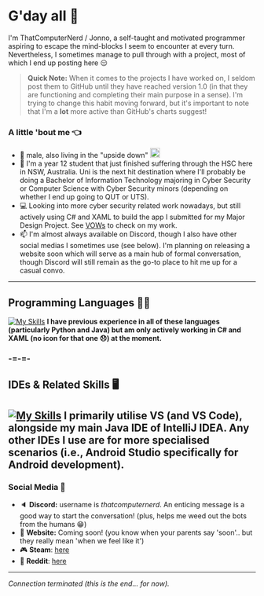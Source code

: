 # G'day all 👋
I'm ThatComputerNerd / Jonno, a self-taught and motivated programmer aspiring to escape the mind-blocks I seem to encounter at every turn. Nevertheless, I sometimes manage to pull through with a project, most of which I end up posting here :expressionless:

> **Quick Note:** When it comes to the projects I have worked on, I seldom post them to GitHub until they have reached version 1.0 (in that they are functioning and completing their main purpose in a sense). I'm trying to change this habit moving forward, but it's important to note that I'm a **lot** more active than GitHub's charts suggest!

### A little 'bout me :point_left:
- :bust_in_silhouette: male, also living in the "upside down" <img src="https://1.bp.blogspot.com/-xv6hObo_xcI/YDBXp3WOKZI/AAAAAAAA3u8/9Yl2zkkcPPYxoPNRSzXm-46GAu-b_SYqwCLcBGAsYHQ/s0/Flag_of_Australia.gif" height="20">
- :speech_balloon: I'm a year 12 student that just finished suffering through the HSC here in NSW, Australia. Uni is the next hit destination where I'll probably be doing a Bachelor of Information Technology majoring in Cyber Security or Computer Science with Cyber Security minors (depending on whether I end up going to QUT or UTS).
- :computer: Looking into more cyber security related work nowadays, but still actively using C# and XAML to build the app I submitted for my Major Design Project. See [VOWs](https://github.com/AmAComputerNerd/VOWs) to check on my work.
- :mailbox: I'm almost always available on Discord, though I also have other social medias I sometimes use (see below). I'm planning on releasing a website soon which will serve as a main hub of formal conversation, though Discord will still remain as the go-to place to hit me up for a casual convo.
-----
## Programming Languages :man_technologist:
[![My Skills](https://skillicons.dev/icons?i=cs,css,git,html,java,kotlin,py,sqlite&perline=5)](https://www.youtube.com/watch?v=wZdfyQJ40nQ)
**I have previous experience in all of these languages (particularly Python and Java) but am only actively working in C# and XAML (no icon for that one 😞) at the moment.**
### -=-=-
## IDEs & Related Skills :desktop_computer:
[![My Skills](https://skillicons.dev/icons?i=androidstudio,bots,eclipse,github,git,heroku,idea,visualstudio,vscode&perline=5)](https://www.youtube.com/watch?v=9-yHEhKWh7w)
**I primarily utilise VS (and VS Code), alongside my main Java IDE of IntelliJ IDEA. Any other IDEs I use are for more specialised scenarios (i.e., Android Studio specifically for Android development).**
-----
### Social Media :calling:
- :speaker: **Discord:** username is *thatcomputernerd*. An enticing message is a good way to start the conversation! (plus, helps me weed out the bots from the humans 😁)
- :page_facing_up: **Website:** Coming soon! (you know when your parents say 'soon'.. but they really mean 'when we feel like it')
- :video_game: **Steam**: [here](https://steamcommunity.com/id/thatpcnerd)
- :shit: **Reddit**: [here](https://www.reddit.com/user/TechnoBob9)

-----
*Connection terminated (this is the end... for now).*
